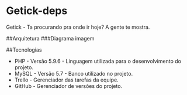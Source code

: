 # Getick-deps
  Getick - Ta procurando pra onde ir hoje?  A gente te mostra.
  
##Arquitetura
###Diagrama
imagem

##Tecnologias

* PHP - Versão 5.9.6 - Linguagem utilizada para o desenvolvimento do projeto.
* MySQL - Versão 5.7 - Banco utilizado no projeto.
* Trello - Gerenciador das tarefas da equipe.
* GitHub - Gerenciador de versões do projeto.



